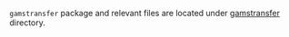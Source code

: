 `gamstransfer` package and relevant files are located under [gamstransfer](gamstransfer) directory.
